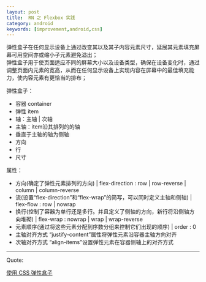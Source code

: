 ```yaml
---
layout: post
title:  RN 之 Flexbox 实践
category: android
keywords: [improvement,android,css]
---
```


弹性盒子在任何显示设备上通过改变其以及其子内容元素尺寸，延展其元素填充屏幕可用空间亦或缩小子元素避免溢出；                 
弹性盒子用于使页面适应不同的屏幕大小以及设备类型，确保在设备变化时，通过调整页面内元素的宽高，从而在任何显示设备上实现内容在屏幕中的最佳填充能力，使内容元素有更恰当的排布；                 


弹性盒子：

*  容器 container            
*  弹性 item                       
*  轴：主轴 | 次轴                          
*  主轴：item沿其排列的的轴                 
*  垂直于主轴的轴为侧轴             
*  方向               
*  行                       
*  尺寸      


属性：

*  方向(确定了弹性元素排列的方向) | flex-direction : row | row-reverse | column | column-reverse                 
*  流(设置“flex-direction”和“flex-wrap”的简写，可以同时定义主轴和侧轴) | flex-flow : row | nowrap       
*  换行(控制了容器为单行还是多行。并且定义了侧轴的方向，新行将沿侧轴方向堆砌) | flex-wrap : nowrap | wrap | wrap-reverse           
*  元素顺序(通过将这些元素分配到序数分组来控制它们出现的顺序) | order : 0       
*  主轴对齐方式 “justify-content”属性将弹性元素沿容器主轴方向对齐                          
*  次轴对齐方式 “align-items”设置弹性元素在容器侧轴上的对齐方式                       



---

Quote:

[使用 CSS 弹性盒子](https://developer.mozilla.org/zh-CN/docs/Web/CSS/CSS_Flexible_Box_Layout/Using_CSS_flexible_boxes)
